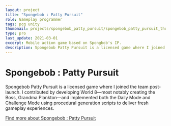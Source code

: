 ```yaml
---
layout: project
title: "Spongebob : Patty Pursuit"
role: Gameplay programmer
tags: pcg unity
thumbnail: projects/spongebob_patty_pursuit/spongebob_patty_pursuit_thumbnail.webp
type: pro
last_update: 2021-03-01
excerpt: Mobile action game based on Spongbob's IP.
description: Spongebob Patty Pursuit is a licensed game where I joined the team post-launch. I contributed by developing World 8—most notably creating the Boss, Grandma Plankton—and implemented both the Daily Mode and Challenge Mode using procedural generation scripts to deliver fresh gameplay experiences.
---
```

<h1>Spongebob : Patty Pursuit</h1>
<p>Spongebob Patty Pursuit is a licensed game where I joined the team post-launch. I contributed by developing World 8—most notably creating the Boss, Grandma Plankton—and implemented both the Daily Mode and Challenge Mode using procedural generation scripts to deliver fresh gameplay experiences.</p>
<a href="https://oldskullgames.com/our-games/spongebob-patty-pursuit/" class="arrow-link" target="_blank">Find more about Spongebob : Patty Pursuit</a>